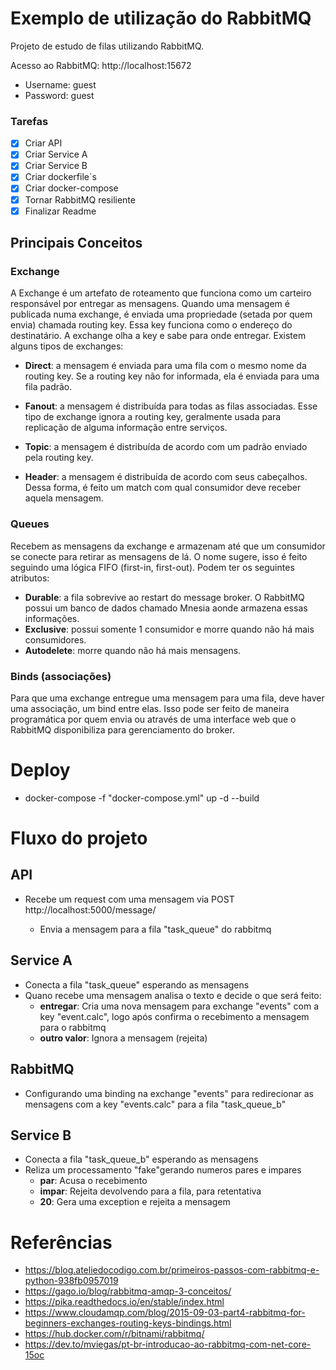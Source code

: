# Exemplo de utilização do RabbitMQ

Projeto de estudo de filas utilizando RabbitMQ.

Acesso ao RabbitMQ: http://localhost:15672

- Username: guest
- Password: guest

### Tarefas

- [x] Criar API
- [x] Criar Service A
- [x] Criar Service B
- [x] Criar dockerfile`s
- [x] Criar docker-compose
- [x] Tornar RabbitMQ resiliente
- [x] Finalizar Readme

## Principais Conceitos

### Exchange

A Exchange é um artefato de roteamento que funciona como um carteiro responsável por entregar as mensagens. Quando uma mensagem é publicada numa exchange, é enviada uma propriedade (setada por quem envia) chamada routing key. Essa key funciona como o endereço do destinatário. A exchange olha a key e sabe para onde entregar.
Existem alguns tipos de exchanges:

- **Direct**: a mensagem é enviada para uma fila com o mesmo nome da routing key. Se a routing key não for informada, ela é enviada para uma fila padrão.

- **Fanout**: a mensagem é distribuída para todas as filas associadas. Esse tipo de exchange ignora a routing key, geralmente usada para replicação de alguma informação entre serviços.

- **Topic**: a mensagem é distribuída de acordo com um padrão enviado pela routing key.

- **Header**: a mensagem é distribuída de acordo com seus cabeçalhos. Dessa forma, é feito um match com qual consumidor deve receber aquela mensagem.

### Queues

Recebem as mensagens da exchange e armazenam até que um consumidor se conecte para retirar as mensagens de lá. O nome sugere, isso é feito seguindo uma lógica FIFO (first-in, first-out). Podem ter os seguintes atributos:

- **Durable**: a fila sobrevive ao restart do message broker. O RabbitMQ possui um banco de dados chamado Mnesia aonde armazena essas informações.
- **Exclusive**: possui somente 1 consumidor e morre quando não há mais consumidores.
- **Autodelete**: morre quando não há mais mensagens.

### Binds (associações)

Para que uma exchange entregue uma mensagem para uma fila, deve haver uma associação, um bind entre elas. Isso pode ser feito de maneira programática por quem envia ou através de uma interface web que o RabbitMQ disponibiliza para gerenciamento do broker.

# Deploy

- docker-compose -f "docker-compose.yml" up -d --build

# Fluxo do projeto

## API

- Recebe um request com uma mensagem via POST http://localhost:5000/message/<msg>
  - Envia a mensagem para a fila "task_queue" do rabbitmq

## Service A

- Conecta a fila "task_queue" esperando as mensagens
- Quano recebe uma mensagem analisa o texto e decide o que será feito:
  - **entregar**: Cria uma nova mensagem para exchange "events" com a key "event.calc", logo após confirma o recebimento a mensagem para o rabbitmq
  - **outro valor**: Ignora a mensagem (rejeita)

## RabbitMQ

- Configurando uma binding na exchange "events" para redirecionar as mensagens com a key "events.calc" para a fila "task_queue_b"

## Service B

- Conecta a fila "task_queue_b" esperando as mensagens
- Reliza um processamento "fake"gerando numeros pares e impares
  - **par**: Acusa o recebimento
  - **impar**: Rejeita devolvendo para a fila, para retentativa
  - **20**: Gera uma exception e rejeita a mensagem

# Referências

- https://blog.ateliedocodigo.com.br/primeiros-passos-com-rabbitmq-e-python-938fb0957019
- https://gago.io/blog/rabbitmq-amqp-3-conceitos/
- https://pika.readthedocs.io/en/stable/index.html
- https://www.cloudamqp.com/blog/2015-09-03-part4-rabbitmq-for-beginners-exchanges-routing-keys-bindings.html
- https://hub.docker.com/r/bitnami/rabbitmq/
- https://dev.to/mviegas/pt-br-introducao-ao-rabbitmq-com-net-core-15oc
